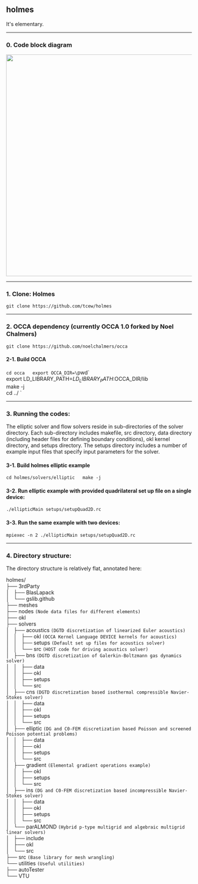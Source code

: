 ## holmes
It's elementary.

---
### 0. Code block diagram 
<img src="http://www.math.vt.edu/people/tcew/libParanumalDiagramLocal-crop-V2.png" width="600" >

---
### 1. Clone: Holmes
`git clone https://github.com/tcew/holmes`

---
### 2. OCCA dependency (currently OCCA 1.0 forked by Noel Chalmers) 
`git clone https://github.com/noelchalmers/occa`

#### 2-1. Build OCCA 
`cd occa  
export OCCA_DIR=\`pwd\`  
export LD_LIBRARY_PATH=$LD_LIBRARY_PATH:$OCCA_DIR/lib  
make -j  
cd ../  `

---
### 3. Running the codes: 

The elliptic solver and flow solvers reside in sub-directories of the solver directory. Each sub-directory includes makefile, src directory, data directory (including header files for defining boundary conditions), okl kernel directory, and setups directory. The setups directory includes a number of example input files that specify input parameters for the solver.

#### 3-1. Build holmes elliptic example
  
`cd holmes/solvers/elliptic  
make -j  `

#### 3-2. Run elliptic example with provided quadrilateral set up file on a single device:
  
`./ellipticMain setups/setupQuad2D.rc`  

#### 3-3. Run the same example with two devices:

`mpiexec -n 2 ./ellipticMain setups/setupQuad2D.rc`  
 
---

### 4. Directory structure:

The directory structure is relatively flat, annotated here:

holmes/  
├── 3rdParty  
│   ├── BlasLapack  
│   └── gslib.github  
├── meshes  
├── nodes           `(Node data files for different elements)`  
├── okl  
├── solvers  
│   ├── acoustics   `(DGTD discretization of linearized Euler acoustics)`  
│   │   ├── okl     `(OCCA Kernel Language DEVICE kernels for acoustics)`  
│   │   ├── setups  `(Default set up files for acoustics solver)`    
│   │   └── src     `(HOST code for driving acoustics solver)`  
│   ├── bns         `(DGTD discretization of Galerkin-Boltzmann gas dynamics solver)`  
│   │   ├── data  
│   │   ├── okl  
│   │   ├── setups  
│   │   └── src  
│   ├── cns         `(DGTD discretization based isothermal compressible Navier-Stokes solver)`  
│   │   ├── data  
│   │   ├── okl  
│   │   ├── setups  
│   │   └── src  
│   ├── elliptic    `(DG and C0-FEM discretization based Poisson and screened Poisson potential problems)`    
│   │   ├── data  
│   │   ├── okl  
│   │   ├── setups  
│   │   └── src  
│   ├── gradient    `(Elemental gradient operations example)`  
│   │   ├── okl  
│   │   ├── setups  
│   │   └── src  
│   ├── ins         `(DG and C0-FEM discretization based incompressible Navier-Stokes solver)`   
│   │   ├── data  
│   │   ├── okl  
│   │   ├── setups  
│   │   └── src  
│   └── parALMOND   `(Hybrid p-type multigrid and algebraic multigrid linear solvers)`  
│       ├── include  
│       ├── okl  
│       └── src  
├── src             `(Base library for mesh wrangling)`  
└── utilities       `(Useful utilities)`  
    ├── autoTester  
    └── VTU  

